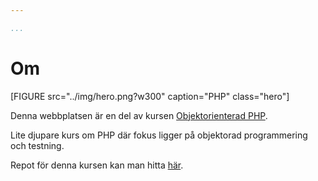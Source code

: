```yaml
---

...
```

Om
=========================

<!-- [FIGURE src=img/car.png?w=300 caption="En fin bil som demobild."] -->

<!-- [FIGURE src=image/hero.png caption="PHP"] -->

[FIGURE src="../img/hero.png?w300" caption="PHP" class="hero"]

<!-- <figure class="hero">
  <img src="img/hero.jpg" alt="database">
</figure> -->

Denna webbplatsen är en del av kursen [Objektorienterad PHP](https://dbwebb.se/kurser/oophp-v4).

Lite djupare kurs om PHP där fokus ligger på objektorad programmering och testning.

Repot för denna kursen kan man hitta [här](https://github.com/osycon/oophp-v4).
